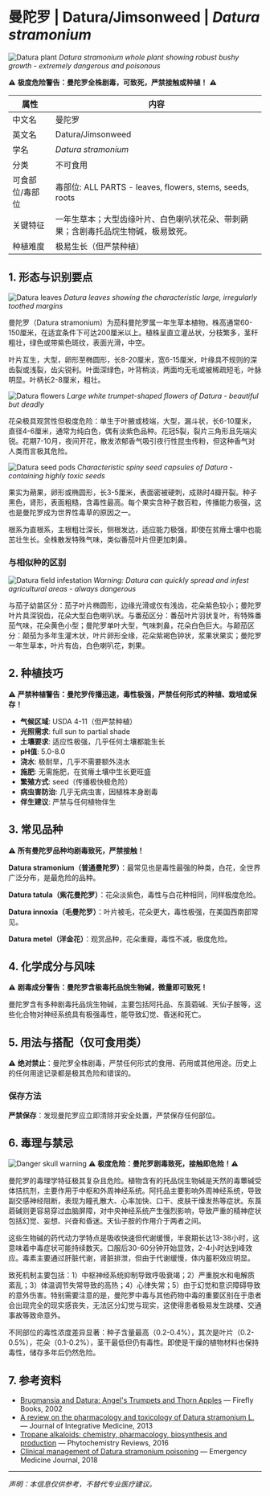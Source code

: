 # 曼陀罗 | Datura/Jimsonweed | *Datura stramonium*

![Datura plant](https://upload.wikimedia.org/wikipedia/commons/thumb/c/c9/Datura_stramonium_plant.jpg/800px-Datura_stramonium_plant.jpg)
*Datura stramonium whole plant showing robust bushy growth - extremely dangerous and poisonous*

⚠️ **极度危险警告：曼陀罗全株剧毒，可致死，严禁接触或种植！** ⚠️

| 属性 | 内容 |
|------|------|
| 中文名 | 曼陀罗 |
| 英文名 | Datura/Jimsonweed |
| 学名 | *Datura stramonium* |
| 分类 | 不可食用 |
| 可食部位/毒部位 | 毒部位: ALL PARTS - leaves, flowers, stems, seeds, roots |
| 关键特征 | 一年生草本；大型齿缘叶片、白色喇叭状花朵、带刺蒴果；含剧毒托品烷生物碱，极易致死。 |
| 种植难度 | 极易生长（但严禁种植） |

## 1. 形态与识别要点

![Datura leaves](https://upload.wikimedia.org/wikipedia/commons/thumb/8/8a/Datura_stramonium_leaves.jpg/640px-Datura_stramonium_leaves.jpg)
*Datura leaves showing the characteristic large, irregularly toothed margins*

曼陀罗（Datura stramonium）为茄科曼陀罗属一年生草本植物，株高通常60-150厘米，在适宜条件下可达200厘米以上。植株呈直立灌丛状，分枝繁多，茎秆粗壮，绿色或带紫色斑纹，表面光滑，中空。

叶片互生，大型，卵形至椭圆形，长8-20厘米，宽6-15厘米，叶缘具不规则的深齿裂或浅裂，齿尖锐利。叶面深绿色，叶背稍淡，两面均无毛或被稀疏短毛，叶脉明显。叶柄长2-8厘米，粗壮。

![Datura flowers](https://upload.wikimedia.org/wikipedia/commons/thumb/5/52/Datura_stramonium_flowers.jpg/640px-Datura_stramonium_flowers.jpg)
*Large white trumpet-shaped flowers of Datura - beautiful but deadly*

花朵极具观赏性但极度危险：单生于叶腋或枝端，大型，漏斗状，长6-10厘米，直径4-6厘米，通常为纯白色，偶有淡紫色品种。花冠5裂，裂片三角形且先端尖锐。花期7-10月，夜间开花，散发浓郁香气吸引夜行性昆虫传粉，但这种香气对人类而言极其危险。

![Datura seed pods](https://upload.wikimedia.org/wikipedia/commons/thumb/a/a8/Datura_stramonium_seedpod.jpg/640px-Datura_stramonium_seedpod.jpg)
*Characteristic spiny seed capsules of Datura - containing highly toxic seeds*

果实为蒴果，卵形或椭圆形，长3-5厘米，表面密被硬刺，成熟时4瓣开裂。种子黑色，肾形，表面粗糙，含毒性最高。每个果实含种子数百粒，传播能力极强，这也是曼陀罗成为世界性毒草的原因之一。

根系为直根系，主根粗壮深长，侧根发达，适应能力极强，即使在贫瘠土壤中也能茁壮生长。全株散发特殊气味，类似番茄叶片但更加刺鼻。

### 与相似种的区别

![Datura field infestation](https://upload.wikimedia.org/wikipedia/commons/thumb/d/d2/Datura_field_warning.jpg/640px-Datura_field_warning.jpg)
*Warning: Datura can quickly spread and infest agricultural areas - always dangerous*

与茄子幼苗区分：茄子叶片椭圆形，边缘光滑或仅有浅齿，花朵紫色较小；曼陀罗叶片具深锐齿，花朵大型白色喇叭状。与番茄区分：番茄叶片羽状复叶，有特殊番茄气味，花朵黄色小型；曼陀罗单叶大型，气味刺鼻，花朵白色巨大。与颠茄区分：颠茄为多年生灌木状，叶片卵形全缘，花朵紫褐色钟状，浆果状果实；曼陀罗一年生草本，叶片有齿，白色喇叭花，刺果。


## 2. 种植技巧

⚠️ **严禁种植警告：曼陀罗传播迅速，毒性极强，严禁任何形式的种植、栽培或保存！**

- **气候区域**: USDA 4-11（但严禁种植）
- **光照需求**: full sun to partial shade
- **土壤要求**: 适应性极强，几乎任何土壤都能生长
- **pH值**: 5.0-8.0
- **浇水**: 极耐旱，几乎不需要额外浇水
- **施肥**: 无需施肥，在贫瘠土壤中生长更旺盛
- **繁殖方式**: seed（传播极快极危险）
- **病虫害防治**: 几乎无病虫害，因植株本身剧毒
- **伴生建议**: 严禁与任何植物伴生

## 3. 常见品种

⚠️ **所有曼陀罗品种均剧毒致死，严禁接触！**

**Datura stramonium（普通曼陀罗）**：最常见也是毒性最强的种类，白花，全世界广泛分布，是最危险的品种。

**Datura tatula（紫花曼陀罗）**：花朵淡紫色，毒性与白花种相同，同样极度危险。

**Datura innoxia（毛曼陀罗）**：叶片被毛，花朵更大，毒性极强，在美国西南部常见。

**Datura metel（洋金花）**：观赏品种，花朵重瓣，毒性不减，极度危险。

## 4. 化学成分与风味

⚠️ **剧毒成分警告：曼陀罗含极毒托品烷生物碱，微量即可致死！**

曼陀罗含有多种剧毒托品烷生物碱，主要包括阿托品、东莨菪碱、天仙子胺等，这些化合物对神经系统具有极强毒性，能导致幻觉、昏迷和死亡。

## 5. 用法与搭配（仅可食用类）

⚠️ **绝对禁止**：曼陀罗全株剧毒，严禁任何形式的食用、药用或其他用途。历史上的任何用途记录都是极其危险和错误的。

### 保存方法

**严禁保存**：发现曼陀罗应立即清除并安全处置，严禁保存任何部位。



## 6. 毒理与禁忌

![Danger skull warning](https://upload.wikimedia.org/wikipedia/commons/thumb/a/a7/Skull_and_crossbones.svg/200px-Skull_and_crossbones.svg.png)
**⚠️ 极度危险：曼陀罗剧毒致死，接触即危险！⚠️**

曼陀罗的毒理学特征极其复杂且危险。植物含有的托品烷生物碱是天然的毒蕈碱受体拮抗剂，主要作用于中枢和外周神经系统。阿托品主要影响外周神经系统，导致副交感神经阻断，表现为瞳孔散大、心率加快、口干、皮肤干燥发热等症状。东莨菪碱则更容易穿过血脑屏障，对中央神经系统产生强烈影响，导致严重的精神症状包括幻觉、妄想、兴奋和昏迷。天仙子胺的作用介于两者之间。

这些生物碱的药代动力学特点是吸收快速但代谢缓慢，半衰期长达13-38小时，这意味着中毒症状可能持续数天。口服后30-60分钟开始显效，2-4小时达到峰效应。毒素主要通过肝脏代谢，肾脏排泄，但由于代谢缓慢，体内蓄积效应明显。

致死机制主要包括：1）中枢神经系统抑制导致呼吸衰竭；2）严重脱水和电解质紊乱；3）体温调节失常导致的高热；4）心律失常；5）由于幻觉和意识障碍导致的意外伤害。特别需要注意的是，曼陀罗中毒与其他药物中毒的重要区别在于患者会出现完全的现实感丧失，无法区分幻觉与现实，这使得患者极易发生跳楼、交通事故等致命意外。

不同部位的毒性浓度差异显著：种子含量最高（0.2-0.4%），其次是叶片（0.2-0.5%），花朵（0.1-0.2%），茎干最低但仍有毒性。即使是干燥的植物材料也保持毒性，储存多年后仍然危险。

## 7. 参考资料

- [Brugmansia and Datura: Angel's Trumpets and Thorn Apples](https://www.fireflybooks.com/brugmansia-and-datura) — Firefly Books, 2002
- [A review on the pharmacology and toxicology of Datura stramonium L.](https://www.sciencedirect.com/science/article/pii/S2095496413600929) — Journal of Integrative Medicine, 2013
- [Tropane alkaloids: chemistry, pharmacology, biosynthesis and production](https://link.springer.com/article/10.1007/s11101-016-9477-x) — Phytochemistry Reviews, 2016
- [Clinical management of Datura stramonium poisoning](https://emj.bmj.com/content/35/12/731) — Emergency Medicine Journal, 2018

---
*声明：本信息仅供参考，不替代专业医疗建议。*